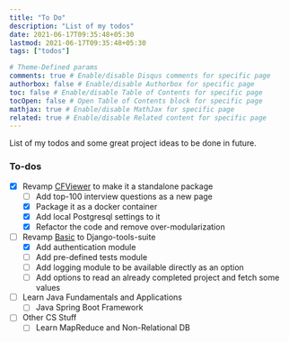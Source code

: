 ```yaml
---
title: "To Do"
description: "List of my todos"
date: 2021-06-17T09:35:48+05:30
lastmod: 2021-06-17T09:35:48+05:30
tags: ["todos"]

# Theme-Defined params
comments: true # Enable/disable Disqus comments for specific page
authorbox: false # Enable/disable Authorbox for specific page
toc: false # Enable/disable Table of Contents for specific page
tocOpen: false # Open Table of Contents block for specific page
mathjax: true # Enable/disable MathJax for specific page
related: true # Enable/disable Related content for specific page
---
```


List of my todos and some great project ideas to be done in future.

<!--more-->

### To-dos
- [x] Revamp [CFViewer](https://www.github.com/rudradesai200/cfviewer) to make it a standalone package
    - [ ] Add top-100 interview questions as a new page
    - [x] Package it as a docker container
    - [x] Add local Postgresql settings to it
    - [x] Refactor the code and remove over-modularization
- [ ] Revamp [Basic](https://www.github.com/rudradesai200/basic) to Django-tools-suite
    - [x] Add authentication module
    - [ ] Add pre-defined tests module
    - [ ] Add logging module to be available directly as an option
    - [ ] Add options to read an already completed project and fetch some values
- [ ] Learn Java Fundamentals and Applications
    - [ ] Java Spring Boot Framework
- [ ] Other CS Stuff
    - [ ] Learn MapReduce and Non-Relational DB

